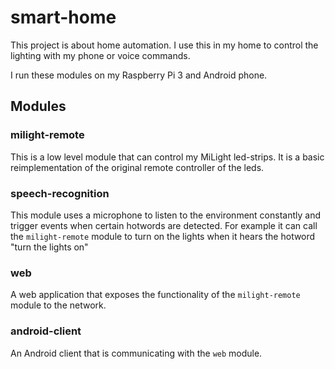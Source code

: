 # smart-home
This project is about home automation. I use this in my home to control the lighting with my phone or voice commands.

I run these modules on my Raspberry Pi 3 and Android phone.

## Modules

### milight-remote
This is a low level module that can control my MiLight led-strips. It is a basic reimplementation of the original remote controller of the leds.

### speech-recognition
This module uses a microphone to listen to the environment constantly and trigger events when certain hotwords are detected. For example it can call the `milight-remote` module to turn on the lights when it hears the hotword "turn the lights on"

### web
A web application that exposes the functionality of the `milight-remote` module to the network.

### android-client
An Android client that is communicating with the `web` module.
